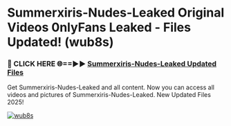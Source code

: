 # Summerxiris-Nudes-Leaked Original Videos 0nlyFans Leaked - Files Updated! (wub8s)

<h3>🔴 CLICK HERE 🌐==►► <a href="https://tinyurl.com/4mcuefdz" rel="nofollow">Summerxiris-Nudes-Leaked Updated Files</a></h3>

Get Summerxiris-Nudes-Leaked and all content. Now you can access all videos and pictures of Summerxiris-Nudes-Leaked. New Updated Files 2025!

[![wub8s](https://i.imgur.com/StAQSOY.gif)](https://tinyurl.com/4mcuefdz)

